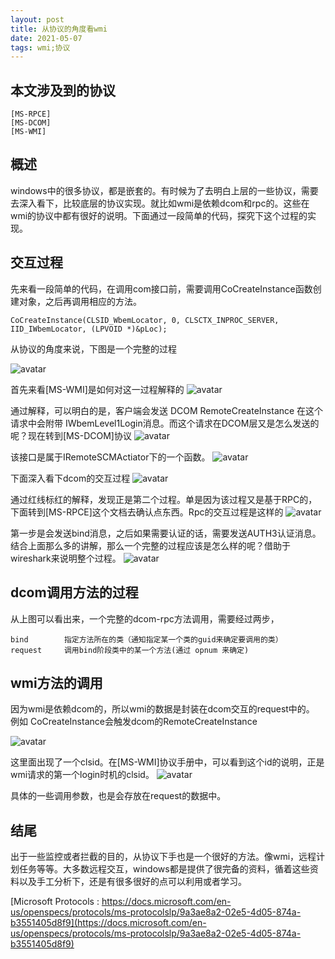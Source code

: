 ```yaml
---
layout: post
title: 从协议的角度看wmi
date: 2021-05-07
tags: wmi;协议 
---
```


## 本文涉及到的协议
```
[MS-RPCE]
[MS-DCOM]
[MS-WMI]
```

## 概述
windows中的很多协议，都是嵌套的。有时候为了去明白上层的一些协议，需要去深入看下，比较底层的协议实现。就比如wmi是依赖dcom和rpc的。这些在wmi的协议中都有很好的说明。下面通过一段简单的代码，探究下这个过程的实现。


## 交互过程
先来看一段简单的代码，在调用com接口前，需要调用CoCreateInstance函数创建对象，之后再调用相应的方法。
```
CoCreateInstance(CLSID_WbemLocator, 0, CLSCTX_INPROC_SERVER, IID_IWbemLocator, (LPVOID *)&pLoc);
```

从协议的角度来说，下图是一个完整的过程

![avatar](/images/pages/proto-look-wmi/proto-init-example.png)

首先来看[MS-WMI]是如何对这一过程解释的
![avatar](/images/pages/proto-look-wmi/iwbem-login.png)

通过解释，可以明白的是，客户端会发送 DCOM  RemoteCreateInstance  在这个请求中会附带 IWbemLevel1Login消息。而这个请求在DCOM层又是怎么发送的呢？现在转到[MS-DCOM]协议
![avatar](/images/pages/proto-look-wmi/dcom-remotecreateinstance.png)

该接口是属于IRemoteSCMActiator下的一个函数。
![avatar](/images/pages/proto-look-wmi/dcom-iremote-scm-activator.png)

下面深入看下dcom的交互过程
![avatar](/images/pages/proto-look-wmi/dcom-call-example.png)

通过红线标红的解释，发现正是第二个过程。单是因为该过程又是基于RPC的，下面转到[MS-RPCE]这个文档去确认点东西。Rpc的交互过程是这样的
![avatar](/images/pages/proto-look-wmi/rpc-package-example.png)

第一步是会发送bind消息，之后如果需要认证的话，需要发送AUTH3认证消息。结合上面那么多的讲解，那么一个完整的过程应该是怎么样的呢？借助于wireshark来说明整个过程。
![avatar](/images/pages/proto-look-wmi/wireshark-rpc-wmi.png)

## dcom调用方法的过程
从上图可以看出来，一个完整的dcom-rpc方法调用，需要经过两步，
```
bind        指定方法所在的类（通知指定某一个类的guid来确定要调用的类）
request     调用bind阶段类中的某一个方法(通过 opnum 来确定)
```

## wmi方法的调用
因为wmi是依赖dcom的，所以wmi的数据是封装在dcom交互的request中的。
例如 CoCreateInstance会触发dcom的RemoteCreateInstance

![avatar](/images/pages/proto-look-wmi/dcom-create-wmi-instance.png)


这里面出现了一个clsid。在[MS-WMI]协议手册中，可以看到这个id的说明，正是wmi请求的第一个login时机的clsid。
![avatar](/images/pages/proto-look-wmi/wmi-login-classid.png)

具体的一些调用参数，也是会存放在request的数据中。

## 结尾
出于一些监控或者拦截的目的，从协议下手也是一个很好的方法。像wmi，远程计划任务等等。大多数远程交互，windows都是提供了很完备的资料，循着这些资料以及手工分析下，还是有很多很好的点可以利用或者学习。


[Microsoft Protocols : https://docs.microsoft.com/en-us/openspecs/protocols/ms-protocolslp/9a3ae8a2-02e5-4d05-874a-b3551405d8f9](https://docs.microsoft.com/en-us/openspecs/protocols/ms-protocolslp/9a3ae8a2-02e5-4d05-874a-b3551405d8f9)


